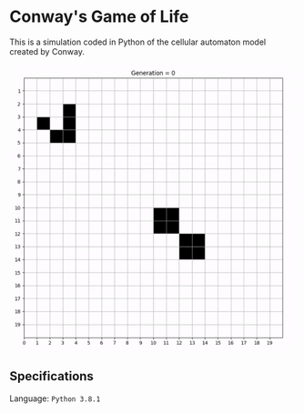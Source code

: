 # Conway's Game of Life

This is a simulation coded in Python of the cellular automaton model created by Conway. <br />

![image](https://github.com/the-other-mariana/conways-game-of-life/blob/master/extras/test-1-gif.gif)

## Specifications

Language: `Python 3.8.1`



